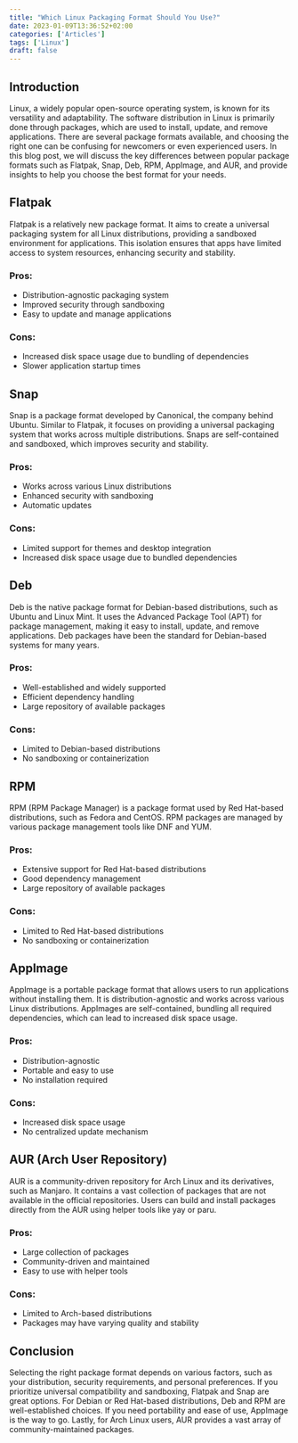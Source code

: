 ```yaml
---
title: "Which Linux Packaging Format Should You Use?"
date: 2023-01-09T13:36:52+02:00
categories: ['Articles']
tags: ['Linux']
draft: false
---
```


## Introduction

Linux, a widely popular open-source operating system, is known for its versatility and adaptability. 
The software distribution in Linux is primarily done through packages, which are used to install, update, and remove applications. 
There are several package formats available, and choosing the right one can be confusing for newcomers or even experienced users. 
In this blog post, we will discuss the key differences between popular package formats such as Flatpak, Snap, Deb, RPM, AppImage, and AUR, and provide insights to help you choose the best format for your needs.

## Flatpak

Flatpak is a relatively new package format. 
It aims to create a universal packaging system for all Linux distributions, providing a sandboxed environment for applications. 
This isolation ensures that apps have limited access to system resources, enhancing security and stability.

### Pros:

- Distribution-agnostic packaging system
- Improved security through sandboxing
- Easy to update and manage applications

### Cons:

- Increased disk space usage due to bundling of dependencies
- Slower application startup times

## Snap

Snap is a package format developed by Canonical, the company behind Ubuntu. 
Similar to Flatpak, it focuses on providing a universal packaging system that works across multiple distributions. 
Snaps are self-contained and sandboxed, which improves security and stability.

### Pros:

- Works across various Linux distributions
- Enhanced security with sandboxing
- Automatic updates

### Cons:

- Limited support for themes and desktop integration
- Increased disk space usage due to bundled dependencies

## Deb

Deb is the native package format for Debian-based distributions, such as Ubuntu and Linux Mint. 
It uses the Advanced Package Tool (APT) for package management, making it easy to install, update, and remove applications. 
Deb packages have been the standard for Debian-based systems for many years.

### Pros:

- Well-established and widely supported
- Efficient dependency handling
- Large repository of available packages

### Cons:

- Limited to Debian-based distributions
- No sandboxing or containerization

## RPM

RPM (RPM Package Manager) is a package format used by Red Hat-based distributions, such as Fedora and CentOS. 
RPM packages are managed by various package management tools like DNF and YUM.

### Pros:

- Extensive support for Red Hat-based distributions
- Good dependency management
- Large repository of available packages

### Cons:

- Limited to Red Hat-based distributions
- No sandboxing or containerization

## AppImage

AppImage is a portable package format that allows users to run applications without installing them. 
It is distribution-agnostic and works across various Linux distributions. 
AppImages are self-contained, bundling all required dependencies, which can lead to increased disk space usage.

### Pros:

- Distribution-agnostic
- Portable and easy to use
- No installation required

### Cons:

- Increased disk space usage
- No centralized update mechanism

## AUR (Arch User Repository)

AUR is a community-driven repository for Arch Linux and its derivatives, such as Manjaro. 
It contains a vast collection of packages that are not available in the official repositories. 
Users can build and install packages directly from the AUR using helper tools like yay or paru.

### Pros:

- Large collection of packages
- Community-driven and maintained
- Easy to use with helper tools

### Cons:

- Limited to Arch-based distributions
- Packages may have varying quality and stability

## Conclusion

Selecting the right package format depends on various factors, such as your distribution, security requirements, and personal preferences. 
If you prioritize universal compatibility and sandboxing, Flatpak and Snap are great options. 
For Debian or Red Hat-based distributions, Deb and RPM are well-established choices. 
If you need portability and ease of use, AppImage is the way to go. Lastly, for Arch Linux users, AUR provides a vast array of community-maintained packages.
